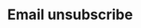 ---
# head
title: 'Email unsubscribe'
description: 'Email subscripcion removal'

# site
social: {
  facebookUrl: 'https://www.facebook.com/someurl',
  twitterUrl: 'https://www.twitter.com/someUrl',
  youtubeUrl: 'https://www.youtube.com/someUrl',
  instagramUrl: 'https://www.instagram.com/someUrl',
  linkedInUrl: 'https://www.linkedIn.com/someUrl',
}

# disclaimer
disclaimer: {
  logo: '../imag/logo-footer.svg',
  madeBy: 'Automotive dealer website by 3-2-1 Ignition',
  copyright: '2018-2019  3-2-1 Ignition, LCC'
}

# footer
footer: {
  address: '92 35 Granville St,Fairfield, CT 06824',
  phone: '839-123-111',
  email: 'info@dealership.com',
  menuItems: [
    { text: 'Home', url: '#' },
    { text: 'Find a car', url: '#' },
    { text: 'Get pre-approval', url: '#' },
    { text: 'Sell your car', url: '#' },
    { text: 'Services', url: '#' },
    { text: 'Terms &amp; conditions', url: '#' },
  ],
}

# header
header: {
  #assets
  logoUrl: '../imag/logo-sound.png',
  brandUrl: '../imag/logo_ford.svg',
  # mobile buttons
  mobileButtons: [
    { text: 'SALES', url: '#' },
    { text: 'SERVICES', url: '#' },
    { text: 'DIRECTION', url: '#' },
  ],
  #slides
  slides: ['/imag/carro.jpg', '/imag/carro.jpg', '/imag/carro.jpg'],
  # top-bar
  address: '101 SW Grady Way, Renton, WA 98057',
  phone: '839-123-111',
  schedule: 'Open today! 8:00 AM - 6:00 PM',
  # menu items
  menuItems: [
    { text: 'Find your next car', url: '#!', subItems: [
        { text: 'All inventory', url: '/search'},
        { text: 'All new', url: '#', subItems: [
            { text: 'All inventory', url: '#'},
            { text: 'By body type', url: '/bodytype-search'},
        ]},
        { text: 'All Pre-owned', url: '#', subItems: [
          { text: 'All inventory', url: '#'},
          { text: 'By body type', url: '/bodytype-search'},
          { text: 'Under $15,000', url: '#'},
        ]},
        { text: 'Commercial', url: '#'},
    ]},
    { text: 'Finance your car', url: '#', subItems: [
      { text: 'Get pre-approved', url: '/pre-approved'},
      { text: 'Car loan calculator', url: '/calculator'},
    ]},
    { text: 'Sell your car', url: '#', subItems: [
      { text: 'We''ll buy your car', url: '/prepare'},
      { text: 'Get trade-in value', url: '/tradesell'},
    ]},
    { text: 'Service your car', url: '/service-your-car'},
  ],
  # search input
  searchPlaceholder: 'Find your next car',
}

# get-in-touch
getInTouch: {
  title: 'Get in touch',
  address: '92 35 Grandville St, Fairfield, CT 06824',
  phone: '839-123-111',
  email: 'service@dealership.com',
  servicesPhone: '839-123-111',
  servicesEmail: 'service@dealership.com',
  openingWeekDays: '10:00 - 22:00',
  openingSaturdays: '09:00 - 23:00',
  openingSundays: '10:00 - 22:00'
}

# footer contact
footerContact: {
  rowOne: {
    title: 'Links',
    elements: [
      {
        name: 'Home',
        link: '#'
      },
      {
        name: 'Sell your car',
        link: '#'
      },
      {
        name: 'Find a car',
        link: '#'
      },
      {
        name: 'Services',
        link: '#'
      },
      {
        name: 'Get pre-approval',
        link: '#'
      },
      {
        name: 'Terms & Conditions',
        link: '#'
      }
    ]
  },
  rowTwo: {
    title: 'Contacts',
    phone: '839-923-111',
    email: 'info@dealership.com',
    location: '92 35 Grandville St, Fairfield, CT 06824',
  },
  rowThree: {
    title: 'Stay Updated',
    inputPlaceholder: 'Your email address',
  }
}

firstSection: {
  title: 'Farewell, friend'
}

pageContent: {
  image: '../imag/hand-wave.png',
  firstText: 'We won''t send you anymore emails, unless you book an appointment at our dealership',
  secondText: {
    bold: 'Did you unsubscribe by mistake?',
    normal: 'You are welcome back anytime.'
  },
  button: {
    text: 'Add me back on the list',
    url: '#!'
  }
}

layout: unsubscribe

---